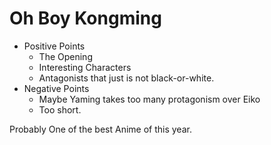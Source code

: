 # Oh Boy Kongming
- Positive Points
    - The Opening
    - Interesting Characters
    - Antagonists that just is not black-or-white.
- Negative Points
    - Maybe Yaming takes too many protagonism over Eiko
    - Too short.

Probably One of the best Anime of this year.